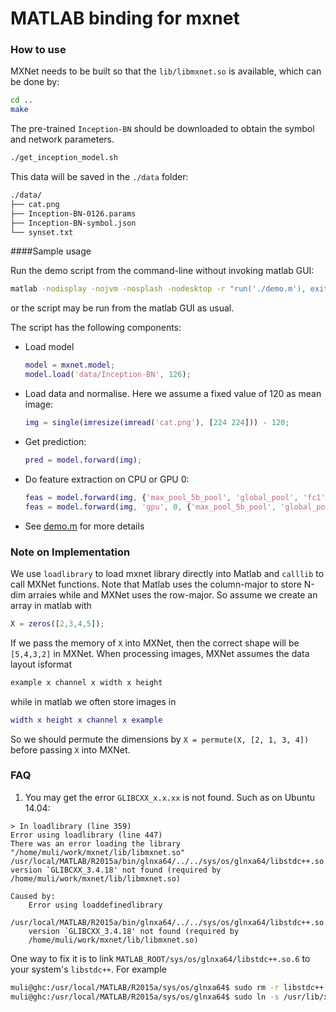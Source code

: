 # MATLAB binding for mxnet

### How to use

MXNet needs to be built so that the `lib/libmxnet.so` is available, which can be done by:

```bash
cd ..
make
```
The pre-trained `Inception-BN` should be downloaded to obtain the symbol and network parameters.

```bash
./get_inception_model.sh
```

This data will be saved in the `./data` folder:

```bash
./data/
├── cat.png
├── Inception-BN-0126.params
├── Inception-BN-symbol.json
└── synset.txt
```

####Sample usage

Run the demo script from the command-line without invoking matlab GUI:

```bash
matlab -nodisplay -nojvm -nosplash -nodesktop -r "run('./demo.m'), exit(0);"
```
or the script may be run from the matlab GUI as usual.

The script has the following components:

- Load model
  
  ```matlab
  model = mxnet.model;
  model.load('data/Inception-BN', 126);
  ```

- Load data and normalise.  Here we assume a fixed value of 120 as mean image:

  ```matlab
  img = single(imresize(imread('cat.png'), [224 224])) - 120;
  ```

- Get prediction:

  ```matlab
  pred = model.forward(img);
  ```

- Do feature extraction on CPU or GPU 0:

  ```matlab
  feas = model.forward(img, {'max_pool_5b_pool', 'global_pool', 'fc1'});           % CPU mode
  feas = model.forward(img, 'gpu', 0, {'max_pool_5b_pool', 'global_pool', 'fc1'}); % GPU mode
  ```

- See [demo.m](demo.m) for more details

### Note on Implementation

We use `loadlibrary` to load mxnet library directly into Matlab and `calllib` to
call MXNet functions. Note that Matlab uses the column-major to store N-dim
arraies while and MXNet uses the row-major. So assume we create an array in
matlab with

```matlab
X = zeros([2,3,4,5]);
```

If we pass the memory of `X` into MXNet, then the correct shape will be
`[5,4,3,2]` in MXNet. When processing images, MXNet assumes the data layout isformat

```c++
example x channel x width x height
```

while in matlab we often store images in

```matlab
width x height x channel x example
```

So we should permute the dimensions by `X = permute(X, [2, 1, 3, 4])` before
passing `X` into MXNet.

### FAQ

1. You may get the error `GLIBCXX_x.x.xx` is not found. Such as on Ubuntu 14.04:

```
> In loadlibrary (line 359)
Error using loadlibrary (line 447)
There was an error loading the library "/home/muli/work/mxnet/lib/libmxnet.so"
/usr/local/MATLAB/R2015a/bin/glnxa64/../../sys/os/glnxa64/libstdc++.so.6:
version `GLIBCXX_3.4.18' not found (required by
/home/muli/work/mxnet/lib/libmxnet.so)

Caused by:
    Error using loaddefinedlibrary
    /usr/local/MATLAB/R2015a/bin/glnxa64/../../sys/os/glnxa64/libstdc++.so.6:
    version `GLIBCXX_3.4.18' not found (required by
    /home/muli/work/mxnet/lib/libmxnet.so)
```

   One way to fix it is to link `MATLAB_ROOT/sys/os/glnxa64/libstdc++.so.6` to
   your system's `libstdc++`. For example

```bash
muli@ghc:/usr/local/MATLAB/R2015a/sys/os/glnxa64$ sudo rm -r libstdc++.so.6
muli@ghc:/usr/local/MATLAB/R2015a/sys/os/glnxa64$ sudo ln -s /usr/lib/x86_64-linux-gnu/libstdc++.so.6.0.19 libstdc++.so.6
```
